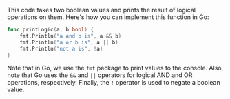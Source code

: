 This code takes two boolean values and prints the result of logical operations on them. Here's how you can implement this function in Go:

```go
func printLogic(a, b bool) {
    fmt.Println("a and b is", a && b)
    fmt.Println("a or b is", a || b)
    fmt.Println("not a is", !a)
}
```
Note that in Go, we use the `fmt` package to print values to the console. Also, note that Go uses the `&&` and `||` operators for logical AND and OR operations, respectively. Finally, the `!` operator is used to negate a boolean value.
